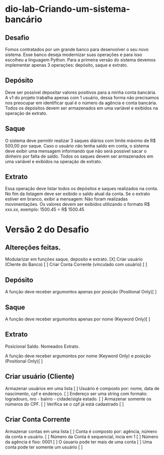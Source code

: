 # dio-lab-Criando-um-sistema-bancário
## Desafio
Fomos contratados por um grande banco para desenvolver o
seu novo sistema. Esse banco deseja modernizar suas
operações e para isso escolheu a linguagem Python. Para a
primeira versão do sistema devemos implementar apenas 3
operações: depósito, saque e extrato.

## Depósito
Deve ser possível depositar valores positivos para a minha
conta bancária. A v1 do projeto trabalha apenas com 1 usuário,
dessa forma não precisamos nos preocupar em identificar qual
é o número da agência e conta bancária. Todos os depósitos
devem ser armazenados em uma variável e exibidos na
operação de extrato.

## Saque
O sistema deve permitir realizar 3 saques diários com limite
máximo de R$ 500,00 por saque. Caso o usuário não tenha
saldo em conta, o sistema deve exibir uma mensagem
informando que não será possível sacar o dinheiro por falta de
saldo. Todos os saques devem ser armazenados em uma
variável e exibidos na operação de extrato.

## Extrato
Essa operação deve listar todos os depósitos e saques
realizados na conta. No fim da listagem deve ser exibido o
saldo atual da conta. Se o extrato estiver em branco, exibir a
mensagem: Não foram realizadas movimentações.
Os valores devem ser exibidos utilizando o formato R$ xxx.xx,
exemplo:
1500.45 = R$ 1500.45

# Versão 2 do Desafio
## Altereções feitas.
Modularizar em funções saque, deposito e extrato. [X]
Criar usuário (Cliente do Banco)                  [ ]
Criar Conta Corrente (vinculado com usuário)      [ ]

## Depósito
A função deve receber argumontos apenas por posição (Positional Only)[ ]

## Saque
A função deve receber argumontos apenas por nome (Keyword Only)[ ]

## Extrato
Posicional Saldo.
Nomeados Extrato.

A função deve receber argumontos por nome (Keyword Only) e posição (Positional Only)[ ]

## Criar usuário (Cliente)
Armazenar usuários em uma lista [ ]
Usuário é composto por: nome, data de nascimento, cpf e endereço. [ ]
Endereço ser uma string com formato: logradouro, nro - bairro - cidade/sigla estado. [ ]
Armazenar somente os números do CPF. [ ]
Verifica se o cpf já está cadastrado [ ]

## Criar Conta Corrente
Armazenar contas em uma lista [ ]
Conta é composto por: agência, número da conta e usuário. [ ]
Número da Conta é sequencial, incia em 1 [ ]
Número da agência é fixo: 0001 [ ]
O úsuario pode ter mais de uma conta [ ]
Uma conta pode ter somente um usuário [ ]
